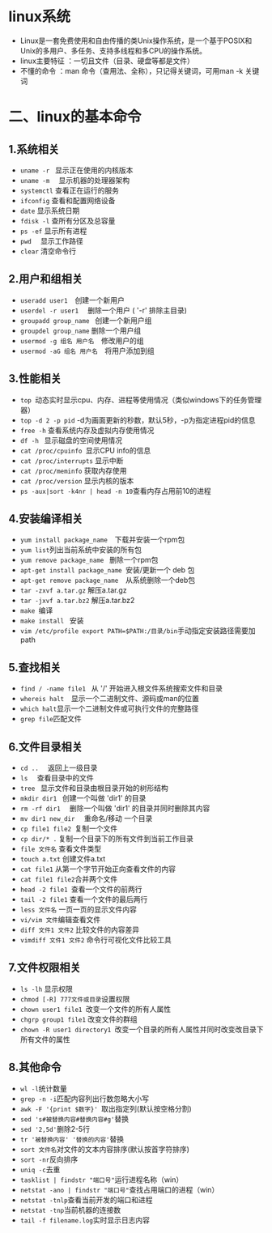 # linux系统
- Linux是一套免费使用和自由传播的类Unix操作系统，是一个基于POSIX和Unix的多用户、多任务、支持多线程和多CPU的操作系统。
- linux主要特征 ：一切且文件（目录、硬盘等都是文件）
- 不懂的命令 ：man 命令（查用法、全称），只记得关键词，可用man -k 关键词
# 二、linux的基本命令
## 1.系统相关
- `uname -r ` 显示正在使用的内核版本
- `uname -m  ` 显示机器的处理器架构
- `systemctl` 查看正在运行的服务
- `ifconfig` 查看和配置网络设备
- `date`    显示系统日期
- `fdisk -l` 查所有分区及总容量
- `ps -ef` 显示所有进程
- `pwd  ` 显示工作路径
- `clear`  清空命令行
## 2.用户和组相关
- `useradd user1  `创建一个新用户
- `userdel -r user1  `  删除一个用户 ( '-r' 排除主目录)
- `groupadd group_name ` 创建一个新用户组
- `groupdel group_name` 删除一个用户组
- `usermod -g 组名 用户名`　修改用户的组
- `usermod -aG 组名 用户名`　将用户添加到组
## 3.性能相关
- `top `动态实时显示cpu、内存、进程等使用情况（类似windows下的任务管理器）
- `top -d 2 -p pid` -d为画面更新的秒数，默认5秒，-p为指定进程pid的信息
- `free -h` 查看系统内存及虚拟内存使用情况
- `df -h ` 显示磁盘的空间使用情况
- `cat /proc/cpuinfo `显示CPU info的信息
- `cat /proc/interrupts`   显示中断
- `cat /proc/meminfo`  获取内存使用
- `cat /proc/version`   显示内核的版本
- `ps -aux|sort -k4nr | head -n 10`查看内存占用前10的进程
## 4.安装编译相关
- `yum install package_name  `下载并安装一个rpm包
- `yum list`列出当前系统中安装的所有包
- `yum remove package_name ` 删除一个rpm包
- `apt-get install package_name `安装/更新一个 deb 包
- `apt-get remove package_name  `从系统删除一个deb包
- `tar -zxvf a.tar.gz` 解压a.tar.gz
- `tar -jxvf a.tar.bz2` 解压a.tar.bz2
- `make `编译
- `make install ` 安装
- `vim /etc/profile export PATH=$PATH:/目录/bin`手动指定安装路径需要加path
## 5.查找相关
- `find / -name file1 ` 从 '/' 开始进入根文件系统搜索文件和目录
- `whereis halt  `显示一个二进制文件、源码或man的位置
- `which halt`显示一个二进制文件或可执行文件的完整路径
- `grep file`匹配文件
## 6.文件目录相关
- `cd ..  ` 返回上一级目录
- `ls  ` 查看目录中的文件
- `tree ` 显示文件和目录由根目录开始的树形结构
- `mkdir dir1 ` 创建一个叫做 'dir1' 的目录
- `rm -rf dir1  ` 删除一个叫做 'dir1' 的目录并同时删除其内容
- `mv dir1 new_dir  ` 重命名/移动 一个目录
- `cp file1 file2 `复制一个文件
- `cp dir/* .` 复制一个目录下的所有文件到当前工作目录
- `file 文件名` 查看文件类型
- `touch a.txt` 创建文件a.txt
- `cat file1` 从第一个字节开始正向查看文件的内容
- `cat file1 file2`合并两个文件
- `head -2 file1 `查看一个文件的前两行
- `tail -2 file1` 查看一个文件的最后两行
- `less 文件名` 一页一页的显示文件内容
- `vi/vim 文件`编辑查看文件
- `diff 文件1 文件2` 比较文件的内容差异
- `vimdiff 文件1 文件2` 命令行可视化文件比较工具
## 7.文件权限相关
- `ls -lh`  显示权限
- `chmod [-R] 777文件或目录`设置权限
- `chown user1 file1 `改变一个文件的所有人属性  
- `chgrp group1 file1`  改变文件的群组
- `chown -R user1 directory1 `改变一个目录的所有人属性并同时改变改目录下所有文件的属性
## 8.其他命令
- `wl -l`统计数量
- `grep -n -i`匹配内容列出行数忽略大小写
- `awk -F '{print $数字}' `取出指定列(默认按空格分割)
- `sed 's#被替换内容#替换内容#g'`替换
- `sed '2,5d'`删除2-5行
- `tr '被替换内容' '替换的内容'`替换
- `sort 文件名`对文件的文本内容排序(默认按首字符排序)
- `sort -nr`反向排序
- `uniq -c`去重
- `tasklist | findstr "端口号"`运行进程名称（win）
- `netstat -ano | findstr "端口号"`查找占用端口的进程（win）
- `netstat -tnlp`查看当前开发的端口和进程
- `netstat -tnp`当前机器的连接数
- `tail -f filename.log`实时显示日志内容
